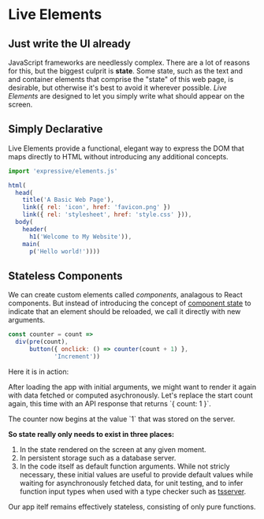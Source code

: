 <script>
  import counter from '../components/counter.js'
  import md from '../components/markdown.js'
</script>

# Live Elements

## Just write the UI already

JavaScript frameworks are needlessly complex. There are a lot of reasons for
this, but the biggest culprit is **state**. Some state, such as the text and
and container elements that comprise the "state" of this web page, is
desirable, but otherwise it's best to avoid it wherever possible. _Live
Elements_ are designed to let you simply write what should
appear on the screen.

## Simply Declarative

Live Elements provide a functional, elegant way to express the DOM that maps
directly to HTML without introducing any additional concepts.

```js
import 'expressive/elements.js'

html(
  head(
    title('A Basic Web Page'),
    link({ rel: 'icon', href: 'favicon.png' })
    link({ rel: 'stylesheet', href: 'style.css' })),
  body(
    header(
      h1('Welcome to My Website')),
    main(
      p('Hello world!'))))
```

## Stateless Components

We can create custom elements called _components_, analagous to React
components. But instead of introducing the concept of
[component state](https://reactjs.org/docs/state-and-lifecycle.html) to
indicate that an element should be reloaded, we call it directly with new
arguments.

```js
const counter = count =>
  div(pre(count),
      button({ onclick: () => counter(count + 1) },
             'Increment'))
```

Here it is in action:

<script>
  figure(
    h3('Recursive Counter'),
    counter('counter-1', 0)),
</script>

After loading the app with initial arguments, we might want to render it again
with data fetched or computed asychronously. Let's replace the start count
again, this time with an API response that returns \`{ count: 1 }\`.

<script>
  fetch('/data')
    .then(response => response.json())
    .then(({ count }) => counter(count))
</script>

The counter now begins at the value \`1\` that was stored on the
server.

<script>
  figure(
    h3('Recursive Counter'),
    counter('counter-2', 0)),

  (fetch('/data')
    .then(response => response.json())
    .then(({ count }) => counter('counter-2', count)), ''),
</script>

**So state really only needs to exist in three places:**

1. In the state rendered on the screen at any given moment.
2. In persistent storage such as a database server.
3. In the code itself as default function arguments. While not stricly
   necessary, these initial values are useful to provide default values while
   waiting for asynchronously fetched data, for unit testing, and to infer
   function input types when used with a type checker such as
   [tsserver](https://github.com/Microsoft/TypeScript/wiki/Standalone-Server-%28tsserver%29).

Our app itelf remains effectively stateless, consisting of only pure
functions.

